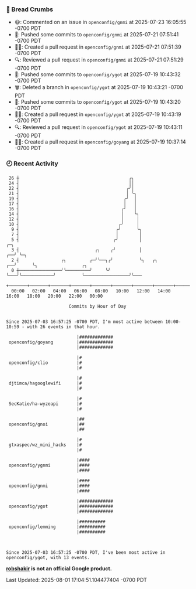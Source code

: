 ### 🍞 Bread Crumbs

 * 😃: Commented on an issue in `openconfig/gnmi` at 2025-07-23 16:05:55 -0700 PDT
 * 🚢: Pushed some commits to `openconfig/gnmi` at 2025-07-21 07:51:41 -0700 PDT
 * ✍🏼: Created a pull request in `openconfig/gnmi` at 2025-07-21 07:51:39 -0700 PDT
 * 🔍: Reviewed a pull request in  `openconfig/gnmi` at 2025-07-21 07:51:29 -0700 PDT
 * 🚢: Pushed some commits to `openconfig/ygot` at 2025-07-19 10:43:32 -0700 PDT
 * 🗑: Deleted a branch in `openconfig/ygot` at 2025-07-19 10:43:21 -0700 PDT
 * 🚢: Pushed some commits to `openconfig/ygot` at 2025-07-19 10:43:20 -0700 PDT
 * ✍🏼: Created a pull request in `openconfig/ygot` at 2025-07-19 10:43:19 -0700 PDT
 * 🔍: Reviewed a pull request in  `openconfig/ygot` at 2025-07-19 10:43:11 -0700 PDT
 * ✍🏼: Created a pull request in `openconfig/goyang` at 2025-07-19 10:37:14 -0700 PDT

### 🕘 Recent Activity
```
 26 ┼                                          ╭╮
 24 ┤                                          ││
 22 ┤                                         ╭╯│
 21 ┤                                         │ ╰╮
 19 ┤                                        ╭╯  │
 17 ┤                                        │   │
 16 ┤                                       ╭╯   │
 14 ┤                                       │    ╰╮
 12 ┤                                       │     │
 10 ┤                                      ╭╯     │
  9 ┤                                     ╭╯      ╰╮
  7 ┤                                     │        │
  5 ┤                                    ╭╯        │                        ╭─╮
  3 ┤                             ╭╮    ╭╯         │                     ╭──╯ ╰─╮
  2 ┤                ╭╮         ╭─╯╰──╮╭╯          ╰╮   ╭╮            ╭──╯      ╰╮                 ╭╮
  0 ┼────────────────╯╰─────────╯     ╰╯            ╰───╯╰────────────╯          ╰─────────────────╯╰───
    +───────+───────+───────+───────+───────+───────+───────+───────+───────+───────+───────+───────+────
  00:00   02:00   04:00   06:00   08:00   10:00   12:00   14:00   16:00   18:00   20:00   22:00   00:00   

						Commits by Hour of Day


Since 2025-07-03 16:57:25 -0700 PDT, I'm most active between 10:00-10:59 - with 26 events in that hour.

```



```
                           |#############
 openconfig/goyang         |#############
                           |#############

                           |#
 openconfig/clio           |#
                           |#

                           |#
 djtimca/hagooglewifi      |#
                           |#

                           |#
 SecKatie/ha-wyzeapi       |#
                           |#

                           |##
 openconfig/gnoi           |##
                           |##

                           |#
 gtxaspec/wz_mini_hacks    |#
                           |#

                           |####
 openconfig/ygnmi          |####
                           |####

                           |####
 openconfig/gnmi           |####
                           |####

                           |#############
 openconfig/ygot           |#############
                           |#############

                           |##########
 openconfig/lemming        |##########
                           |##########



Since 2025-07-03 16:57:25 -0700 PDT, I've been most active in openconfig/ygot, with 13 events.

```
**[robshakir](mailto:robjs@google.com) is not an official Google product.**  


Last Updated: 2025-08-01 17:04:51.104477404 -0700 PDT
